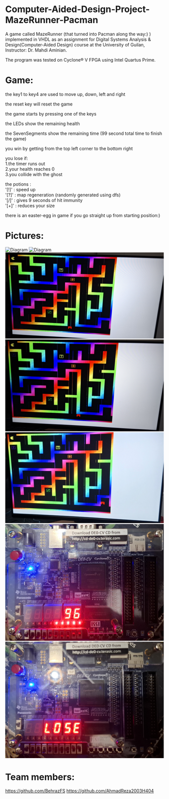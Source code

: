 # Computer-Aided-Design-Project-MazeRunner-Pacman
A game called MazeRunner (that turned into Pacman along the way:) ) implemented in VHDL as an assignment for Digital Systems Analysis & Design(Computer-Aided Design) course at the University of Guilan, 
Instructor: Dr. Mahdi Aminian.

The program was tested on Cyclone® V FPGA using Intel Quartus Prime.
# Game:
the key1 to key4 are used to move up, down, left and right 

the reset key will reset the game 

the game starts by pressing one of the keys

the LEDs show the remaining health

the SevenSegments show the remaining time (99 second total time to finish the game)

you win by getting from the top left corner to the bottom right 

you lose if:<br>
1.the timer runs out<br>
2.your health reaches 0<br>
3.you collide with the ghost

the potions : <br>
'[!]' : speed up<br>
'[?]' : map regeneration (randomly generated using dfs)<br>
'[/]' : gives 9 seconds of hit immunity <br>
'[+]' : reduces your size<br>

there is an easter-egg in game if you go straight up from starting position:)

# Pictures:
![Diagram](1.jpg)
![Diagram](2.jpg)
![Diagram](3.jpg)
![Diagram](4.jpg)
![Diagram](5.jpg)
![Diagram](6.jpg)
![Diagram](7.jpg)
# Team members: 
https://github.com/BehrazFS https://github.com/AhmadReza2003H404
